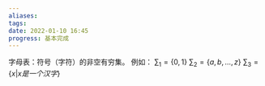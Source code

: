 ```yaml
---
aliases: 
tags: 
date: 2022-01-10 16:45
progress: 基本完成
---
```


字母表：符号（字符）的非空有穷集。
例如：
$\sum_1=\{0,1\}$
$\sum_2=\{a,b,...,z\}$
$\sum_3=\{x|x是一个汉字\}$